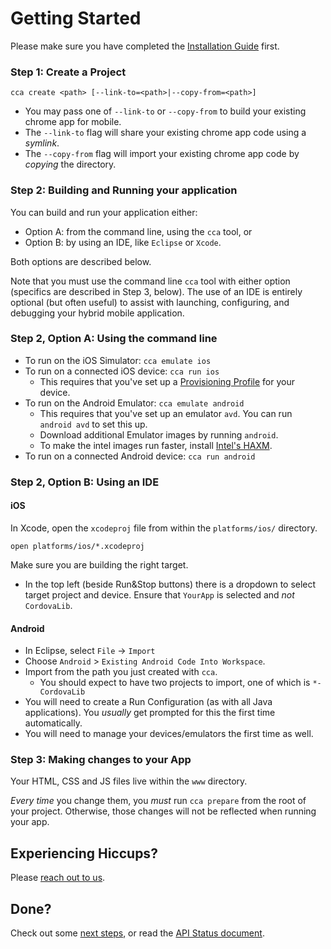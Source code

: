 # Getting Started

Please make sure you have completed the [Installation Guide](Installation.md) first.

### Step 1: Create a Project

    cca create <path> [--link-to=<path>|--copy-from=<path>]

* You may pass one of `--link-to` or `--copy-from` to build your existing chrome app for mobile.
* The `--link-to` flag will share your existing chrome app code using a _symlink_.
* The `--copy-from` flag will import your existing chrome app code by _copying_ the directory.

### Step 2: Building and Running your application

You can build and run your application either:
* Option A: from the command line, using the `cca` tool, or
* Option B: by using an IDE, like `Eclipse` or `Xcode`.

Both options are described below.

Note that you must use the command line `cca` tool with either option (specifics are described in Step 3, below).  The use of an IDE is entirely optional (but often useful) to assist with launching, configuring, and debugging your hybrid mobile application.

### Step 2, Option A: Using the command line

* To run on the iOS Simulator: `cca emulate ios`
* To run on a connected iOS device: `cca run ios`
  * This requires that you've set up a [Provisioning Profile](http://stackoverflow.com/questions/3362652/what-is-a-provisioning-profile-used-for-when-developing-iphone-applications) for your device.
* To run on the Android Emulator: `cca emulate android`
  * This requires that you've set up an emulator `avd`. You can run `android avd` to set this up.
  * Download additional Emulator images by running `android`.
  * To make the intel images run faster, install [Intel's HAXM](http://software.intel.com/en-us/articles/intel-hardware-accelerated-execution-manager/).
* To run on a connected Android device: `cca run android`


### Step 2, Option B: Using an IDE

#### iOS

In Xcode, open the `xcodeproj` file from within the `platforms/ios/` directory.

    open platforms/ios/*.xcodeproj

Make sure you are building the right target.
  * In the top left (beside Run&Stop buttons) there is a dropdown to select target project and device.  Ensure that `YourApp` is selected and _not_ `CordovaLib`.

#### Android

* In Eclipse, select `File` -> `Import`
* Choose `Android` > `Existing Android Code Into Workspace`.
* Import from the path you just created with `cca`.
    * You should expect to have two projects to import, one of which is `*-CordovaLib`
* You will need to create a Run Configuration (as with all Java applications).  You _usually_ get prompted for this the first time automatically.
* You will need to manage your devices/emulators the first time as well.

### Step 3: Making changes to your App

Your HTML, CSS and JS files live within the `www` directory.

_Every time_ you change them, you _must_ run `cca prepare` from the root of your project.  Otherwise, those changes will not be reflected when running your app.

## Experiencing Hiccups?

Please [reach out to us](mailto:mobile-chrome-apps@googlegroups.com).

## Done?

Check out some [next steps](NextSteps.md), or read the [API Status document](APIStatus.md).
